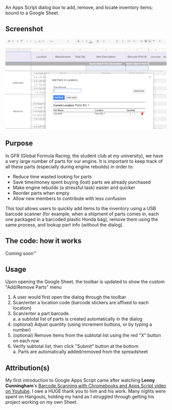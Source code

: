 An Apps Script dialog box to add, remove, and locate inventory items; bound to a Google Sheet.

## Screenshot
![inventory-tracking dialog screenshot][screenshot]

## Purpose
In GFR (Global Formula Racing, the student club at my university), we have a very large number of parts for our engine. It is important to keep track of all these parts (especially during engine rebuilds) in order to:

  - Reduce time wasted looking for parts
  - Save time/money spent buying (lost) parts we already purchased
  - Make engine rebuilds (a stressful task) easier and quicker
  - Reorder parts when empty
  - Allow new members to contribute with less confusion
  
This tool allows users to quickly add items to the inventory using a USB barcode scanner (for example, when a shipment of parts comes in, each one packaged in a barcoded plastic Honda bag), remove them using the same process, and lookup part info (without the dialog).

## The code: how it works
Coming soon&trade;

## Usage
Upon opening the Google Sheet, the toolbar is updated to show the custom "Add/Remove Parts" menu
  1. A user would first open the dialog through the toolbar
  2. Scan/enter a location code (barcode stickers are affixed to each location)
  3. Scan/enter a part barcode.  
    a. a subtotal list of parts is created automatically in the dialog
  4. (optional) Adjust quantity (using increment buttons, or by typing a number)
  5. (optional) Remove items from the subtotal list using the red "X" button on each row
  6. Verify subtotal list, then click "Submit" button at the bottom  
    a. Parts are automatically added/removed from the spreadsheet

## Attribution(s)
My first introduction to Google Apps Script came after watching **Lenny Cunningham**'s [Barcode Scanning with Chromebooks and Apps Script video on Youtube][lenny-link]. I owe a HUGE thank you to him and his work. Many nights were spent on Hangouts, holding my hand as I struggled through getting his project working on my own Sheet.

[screenshot]: screenshot.PNG
[lenny-link]: https://youtu.be/UON8jjI1GDc
